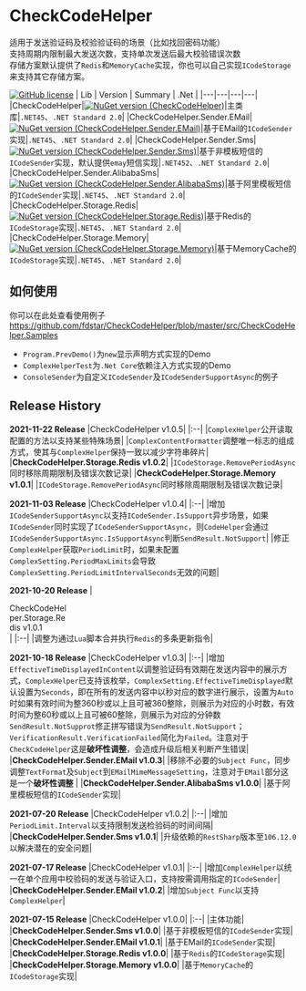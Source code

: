 # CheckCodeHelper
适用于发送验证码及校验验证码的场景（比如找回密码功能）  
支持周期内限制最大发送次数，支持单次发送后最大校验错误次数  
存储方案默认提供了`Redis`和`MemoryCache`实现，你也可以自己实现`ICodeStorage`来支持其它存储方案。


[![GitHub license](https://img.shields.io/badge/license-MIT-blue.svg)](https://mit-license.org/)
| Lib | Version | Summary | .Net |
|---|---|---|---|
|CheckCodeHelper|[![NuGet version (CheckCodeHelper)](https://img.shields.io/nuget/v/CheckCodeHelper.svg?style=flat-square)](https://www.nuget.org/packages/CheckCodeHelper/)|主类库|`.NET45`、`.NET Standard 2.0`|
|CheckCodeHelper.Sender.EMail|[![NuGet version (CheckCodeHelper.Sender.EMail)](https://img.shields.io/nuget/v/CheckCodeHelper.Sender.EMail.svg?style=flat-square)](https://www.nuget.org/packages/CheckCodeHelper.Sender.EMail/)|基于EMail的`ICodeSender`实现|`.NET45`、`.NET Standard 2.0`|
|CheckCodeHelper.Sender.Sms|[![NuGet version (CheckCodeHelper.Sender.Sms)](https://img.shields.io/nuget/v/CheckCodeHelper.Sender.Sms.svg?style=flat-square)](https://www.nuget.org/packages/CheckCodeHelper.Sender.Sms/)|基于非模板短信的`ICodeSender`实现，默认提供`emay`短信实现|`.NET452`、`.NET Standard 2.0`|
|CheckCodeHelper.Sender.AlibabaSms|[![NuGet version (CheckCodeHelper.Sender.AlibabaSms)](https://img.shields.io/nuget/v/CheckCodeHelper.Sender.AlibabaSms.svg?style=flat-square)](https://www.nuget.org/packages/CheckCodeHelper.Sender.AlibabaSms/)|基于阿里模板短信的`ICodeSender`实现|`.NET45`、`.NET Standard 2.0`|
|CheckCodeHelper.Storage.Redis|[![NuGet version (CheckCodeHelper.Storage.Redis)](https://img.shields.io/nuget/v/CheckCodeHelper.Storage.Redis.svg?style=flat-square)](https://www.nuget.org/packages/CheckCodeHelper.Storage.Redis/)|基于Redis的`ICodeStorage`实现|`.NET45`、`.NET Standard 2.0`|
|CheckCodeHelper.Storage.Memory|[![NuGet version (CheckCodeHelper.Storage.Memory)](https://img.shields.io/nuget/v/CheckCodeHelper.Storage.Memory.svg?style=flat-square)](https://www.nuget.org/packages/CheckCodeHelper.Storage.Memory/)|基于MemoryCache的`ICodeStorage`实现|`.NET45`、`.NET Standard 2.0`|


## 如何使用
你可以在此处查看使用例子 https://github.com/fdstar/CheckCodeHelper/blob/master/src/CheckCodeHelper.Samples 
- `Program.PrevDemo()`为`new`显示声明方式实现的Demo
- `ComplexHelperTest`为`.Net Core`依赖注入方式实现的Demo
- `ConsoleSender`为自定义`ICodeSender`及`ICodeSenderSupportAsync`的例子

## Release History
**2021-11-22 Release** 
|CheckCodeHelper v1.0.5|
|:--|
|`ComplexHelper`公开读取配置的方法以支持某些特殊场景|
|`ComplexContentFormatter`调整唯一标志的组成方式，使其与`ComplexHelper`保持一致以减少字符串碎片|
|**CheckCodeHelper.Storage.Redis v1.0.2**|
|`ICodeStorage.RemovePeriodAsync`同时移除周期限制及错误次数记录|
|**CheckCodeHelper.Storage.Memory v1.0.1**|
|`ICodeStorage.RemovePeriodAsync`同时移除周期限制及错误次数记录|

**2021-11-03 Release** 
|CheckCodeHelper v1.0.4|
|:--|
|增加`ICodeSenderSupportAsync`以支持`ICodeSender.IsSupport`异步场景，如果`ICodeSender`同时实现了`ICodeSenderSupportAsync`，则`CodeHelper`会通过`ICodeSenderSupportAsync.IsSupportAsync`判断`SendResult.NotSupport`|
|修正`ComplexHelper`获取`PeriodLimit`时，如果未配置`ComplexSetting.PeriodMaxLimits`会导致`ComplexSetting.PeriodLimitIntervalSeconds`无效的问题|

**2021-10-20 Release** 
|<div style="width:100px">CheckCodeHelper.Storage.Redis v1.0.1</div>|
|:--|
|调整为通过`Lua`脚本合并执行`Redis`的多条更新指令|

**2021-10-18 Release** 
|CheckCodeHelper v1.0.3|
|:--|
|增加`EffectiveTimeDisplayedInContent`以调整验证码有效期在发送内容中的展示方式，`ComplexHelper`已支持该枚举，`ComplexSetting.EffectiveTimeDisplayed`默认设置为`Seconds`，即在所有的发送内容中以秒对应的数字进行展示，设置为`Auto`时如果有效时间为整360秒或以上且可被360整除，则展示为对应的小时数，有效时间为整60秒或以上且可被60整除，则展示为对应的分钟数<br>
`SendResult.NotSupprot`修正拼写错误为`SendResult.NotSupport`；`VerificationResult.VerificationFailed`简化为`Failed`。注意对于`CheckCodeHelper`这是**破坏性调整**，会造成升级后相关判断产生错误|
|**CheckCodeHelper.Sender.EMail v1.0.3**|
|移除不必要的`Subject Func`，同步调整`TextFormat`及`Subject`到`EMailMimeMessageSetting`，注意对于`EMail`部分这是一个**破坏性调整**  |
|**CheckCodeHelper.Sender.AlibabaSms v1.0.0**|
|基于阿里模板短信的`ICodeSender`实现|

**2021-07-20 Release** 
|CheckCodeHelper v1.0.2|
|:--|
|增加`PeriodLimit.Interval`以支持限制发送检验码的时间间隔|
|**CheckCodeHelper.Sender.Sms v1.0.1**|
|升级依赖的`RestSharp`版本至`106.12.0`以解决潜在的安全问题|

**2021-07-17 Release**
|CheckCodeHelper v1.0.1|
|:--|
|增加`ComplexHelper`以统一在单个应用中校验码的发送与验证入口，支持按需调用指定的`ICodeSender`|
|**CheckCodeHelper.Sender.EMail v1.0.2**|
|增加`Subject Func`以支持`ComplexHelper`|

**2021-07-15 Release**
|CheckCodeHelper v1.0.0|
|:--|
|主体功能|
|**CheckCodeHelper.Sender.Sms v1.0.0**|
|基于非模板短信的`ICodeSender`实现|
|**CheckCodeHelper.Sender.EMail v1.0.1**|
|基于EMail的`ICodeSender`实现|
|**CheckCodeHelper.Storage.Redis v1.0.0**|
|基于`Redis`的`ICodeStorage`实现|
|**CheckCodeHelper.Storage.Memory v1.0.0**|
|基于`MemoryCache`的`ICodeStorage`实现|

